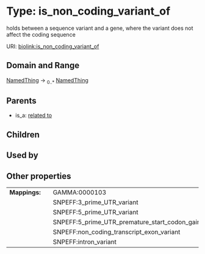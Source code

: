 
# Type: is_non_coding_variant_of


holds between a sequence variant and a gene, where the variant does not affect the coding sequence

URI: [biolink:is_non_coding_variant_of](https://w3id.org/biolink/vocab/is_non_coding_variant_of)


## Domain and Range

[NamedThing](NamedThing.md) ->  <sub>0..*</sub> [NamedThing](NamedThing.md)

## Parents

 *  is_a: [related to](related_to.md)

## Children


## Used by


## Other properties

|  |  |  |
| --- | --- | --- |
| **Mappings:** | | GAMMA:0000103 |
|  | | SNPEFF:3_prime_UTR_variant |
|  | | SNPEFF:5_prime_UTR_variant |
|  | | SNPEFF:5_prime_UTR_premature_start_codon_gain_variant |
|  | | SNPEFF:non_coding_transcript_exon_variant |
|  | | SNPEFF:intron_variant |

